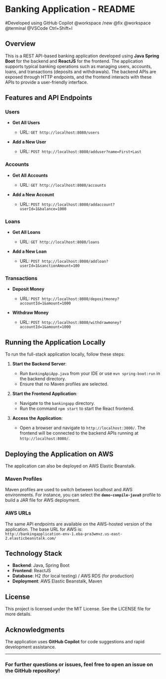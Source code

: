# Banking Application - README

#Developed using GitHub Copilot
@workspace /new
@fix
@workspace
@terminal
@VSCode
Ctrl+Shift+I

## Overview

This is a REST API-based banking application developed using **Java Spring Boot** for the backend and **ReactJS** for the frontend. The application supports typical banking operations such as managing users, accounts, loans, and transactions (deposits and withdrawals). The backend APIs are exposed through HTTP endpoints, and the frontend interacts with these APIs to provide a user-friendly interface.


## Features and API Endpoints

### Users
- **Get All Users**  
  - URL: `GET http://localhost:8080/users`  


- **Add a New User**  
  - URL: `POST http://localhost:8080/adduser?name=First+Last`  


### Accounts
- **Get All Accounts**  
  - URL: `GET http://localhost:8080/accounts`  


- **Add a New Account**  
  - URL: `POST http://localhost:8080/addaccount?userId=1&balance=1000`  


### Loans
- **Get All Loans**  
  - URL: `GET http://localhost:8080/loans`  


- **Add a New Loan**  
  - URL: `POST http://localhost:8080/addloan?userId=1&sanctionAmount=100`  


### Transactions
- **Deposit Money**  
  - URL: `POST http://localhost:8080/depositmoney?accountId=1&amount=1000`  


- **Withdraw Money**  
  - URL: `POST http://localhost:8080/withdrawmoney?accountId=1&amount=1000`  


## Running the Application Locally

To run the full-stack application locally, follow these steps:

1. **Start the Backend Server**:
   - Run `BankingApiApp.java` from your IDE or use `mvn spring-boot:run` in the backend directory.
   - Ensure that no Maven profiles are selected.

2. **Start the Frontend Application**:
   - Navigate to the `bankingapp` directory.
   - Run the command `npm start` to start the React frontend.

3. **Access the Application**:
   - Open a browser and navigate to `http://localhost:3000/`. The frontend will be connected to the backend APIs running at `http://localhost:8080/`.

## Deploying the Application on AWS

The application can also be deployed on AWS Elastic Beanstalk.

### Maven Profiles
Maven profiles are used to switch between localhost and AWS environments. For instance, you can select the **`demo-compile-java8`** profile to build a JAR file for AWS deployment. 

### AWS URLs
The same API endpoints are available on the AWS-hosted version of the application. The base URL for AWS is:  
`http://bankingapplication-env-1.eba-pra3wmvz.us-east-2.elasticbeanstalk.com/`

## Technology Stack

- **Backend**: Java, Spring Boot
- **Frontend**: ReactJS
- **Database**: H2 (for local testing) / AWS RDS (for production)
- **Deployment**: AWS Elastic Beanstalk, Maven

## License

This project is licensed under the MIT License. See the LICENSE file for more details.

## Acknowledgments

The application uses **GitHub Copilot** for code suggestions and rapid development assistance.

---

### For further questions or issues, feel free to open an issue on the GitHub repository!
